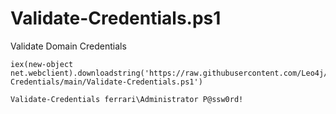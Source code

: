 # Validate-Credentials.ps1
Validate Domain Credentials

```
iex(new-object net.webclient).downloadstring('https://raw.githubusercontent.com/Leo4j/Validate-Credentials/main/Validate-Credentials.ps1')
```
```
Validate-Credentials ferrari\Administrator P@ssw0rd!
```
